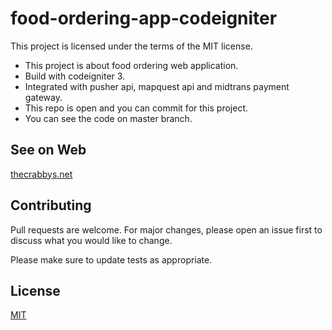 # food-ordering-app-codeigniter
This project is licensed under the terms of the MIT license.  

- This project is about food ordering web application.
- Build with codeigniter 3.
- Integrated with pusher api, mapquest api and midtrans payment gateway.
- This repo is open and you can commit for this project.
- You can see the code on master branch.

## See on Web
[thecrabbys.net](https://thecrabbys.net/)

## Contributing
Pull requests are welcome. For major changes, please open an issue first to discuss what you would like to change.

Please make sure to update tests as appropriate.

## License
[MIT](https://choosealicense.com/licenses/mit/)
